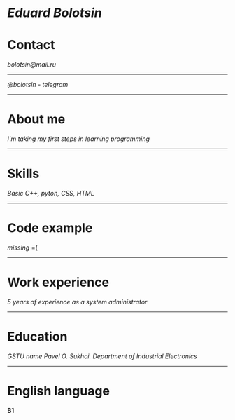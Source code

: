 ***Eduard Bolotsin***
===
Contact
===
_bolotsin@mail.ru_
******
_@bolotsin - telegram_
*************
About me
===
_I'm taking my first steps in learning programming_
*******
Skills
===
_Basic C++, pyton, CSS, HTML_
*********
Сode example
===
_missing_ =(
*****
Work experience
===
_5 years of experience as a system administrator_
********
Education
===
_GSTU name Pavel O. Sukhoi. Department of Industrial Electronics_
************
English language
===
**B1**
